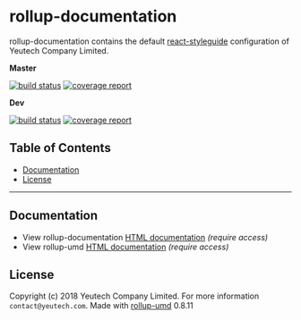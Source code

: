 # rollup-documentation

rollup-documentation contains the default [react-styleguide](https://react-styleguidist.js.org/) configuration of Yeutech Company Limited.

**Master**

[![build status](https://module.kopaxgroup.com/dev-tools/rollup-documentation/badges/master/build.svg)](https://module.kopaxgroup.com/dev-tools/rollup-documentation/commits/master)
[![coverage report](https://module.kopaxgroup.com/dev-tools/rollup-documentation/badges/master/coverage.svg)](https://module.kopaxgroup.com/dev-tools/rollup-documentation/commits/master)

**Dev**

[![build status](https://module.kopaxgroup.com/dev-tools/rollup-documentation/badges/dev/build.svg)](https://module.kopaxgroup.com/dev-tools/rollup-documentation/commits/dev)
[![coverage report](https://module.kopaxgroup.com/dev-tools/rollup-documentation/badges/dev/coverage.svg)](https://module.kopaxgroup.com/dev-tools/rollup-documentation/commits/dev)


## Table of Contents

  - [Documentation](#documentation)
  - [License](#license)

---

## Documentation

  - View rollup-documentation [HTML documentation](https://dev-tools.yeutech.com/rollup-documentation) *(require access)*
  - View rollup-umd [HTML documentation](https://dev-tools.yeutech.com/rollup-umd) *(require access)*

## License

Copyright (c) 2018 Yeutech Company Limited. For more information `contact@yeutech.com`. Made with [rollup-umd](https://module.kopaxgroup.com/dev-tools/rollup-umd/tags/0.8.11) 0.8.11
